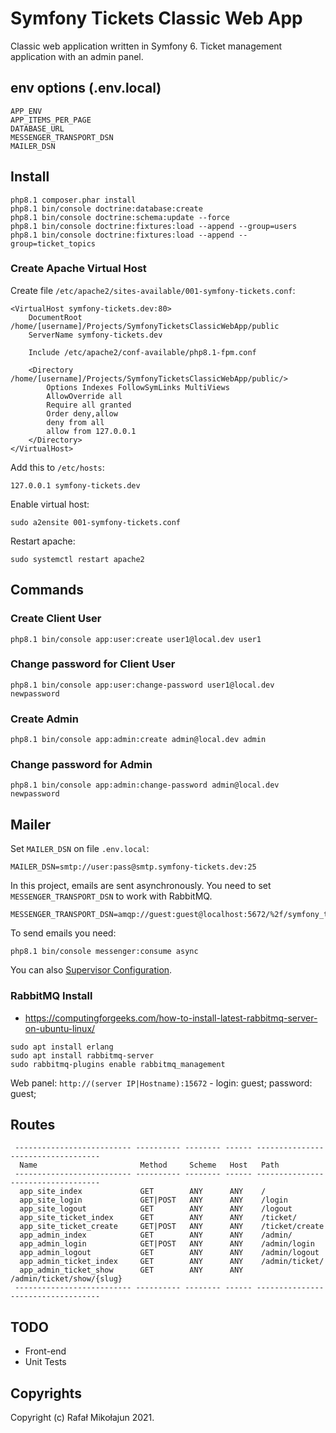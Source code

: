 # Symfony Tickets Classic Web App

Classic web application written in Symfony 6. Ticket management application with an admin panel.

## env options (.env.local)

    APP_ENV
    APP_ITEMS_PER_PAGE
    DATABASE_URL
    MESSENGER_TRANSPORT_DSN
    MAILER_DSN

## Install

    php8.1 composer.phar install
    php8.1 bin/console doctrine:database:create
    php8.1 bin/console doctrine:schema:update --force
    php8.1 bin/console doctrine:fixtures:load --append --group=users
    php8.1 bin/console doctrine:fixtures:load --append --group=ticket_topics

### Create Apache Virtual Host

Create file `/etc/apache2/sites-available/001-symfony-tickets.conf`:

```apacheconf
<VirtualHost symfony-tickets.dev:80>
	DocumentRoot /home/[username]/Projects/SymfonyTicketsClassicWebApp/public
   	ServerName symfony-tickets.dev

	Include /etc/apache2/conf-available/php8.1-fpm.conf

    <Directory /home/[username]/Projects/SymfonyTicketsClassicWebApp/public/>
        Options Indexes FollowSymLinks MultiViews
        AllowOverride all
        Require all granted
        Order deny,allow
        deny from all
        allow from 127.0.0.1
    </Directory>
</VirtualHost>
```

Add this to `/etc/hosts`:

```
127.0.0.1 symfony-tickets.dev
```

Enable virtual host:

    sudo a2ensite 001-symfony-tickets.conf

Restart apache:

    sudo systemctl restart apache2

## Commands

### Create Client User

    php8.1 bin/console app:user:create user1@local.dev user1

### Change password for Client User

    php8.1 bin/console app:user:change-password user1@local.dev newpassword

### Create Admin

    php8.1 bin/console app:admin:create admin@local.dev admin

### Change password for Admin

    php8.1 bin/console app:admin:change-password admin@local.dev newpassword

## Mailer

Set `MAILER_DSN` on file `.env.local`:

    MAILER_DSN=smtp://user:pass@smtp.symfony-tickets.dev:25

In this project, emails are sent asynchronously. You need to set `MESSENGER_TRANSPORT_DSN` to work with RabbitMQ.

    MESSENGER_TRANSPORT_DSN=amqp://guest:guest@localhost:5672/%2f/symfony_tickets_messages

To send emails you need:

    php8.1 bin/console messenger:consume async

You can also [Supervisor Configuration](https://symfony.com/doc/current/messenger.html#supervisor-configuration).

### RabbitMQ Install

* https://computingforgeeks.com/how-to-install-latest-rabbitmq-server-on-ubuntu-linux/

```
sudo apt install erlang
sudo apt install rabbitmq-server
sudo rabbitmq-plugins enable rabbitmq_management
```

Web panel: `http://(server IP|Hostname):15672` - login: guest; password: guest;

## Routes

```
 -------------------------- ---------- -------- ------ ----------------------------------- 
  Name                       Method     Scheme   Host   Path                               
 -------------------------- ---------- -------- ------ -----------------------------------         
  app_site_index             GET        ANY      ANY    /                                  
  app_site_login             GET|POST   ANY      ANY    /login                             
  app_site_logout            GET        ANY      ANY    /logout                            
  app_site_ticket_index      GET        ANY      ANY    /ticket/                           
  app_site_ticket_create     GET|POST   ANY      ANY    /ticket/create                     
  app_admin_index            GET        ANY      ANY    /admin/                            
  app_admin_login            GET|POST   ANY      ANY    /admin/login                       
  app_admin_logout           GET        ANY      ANY    /admin/logout                      
  app_admin_ticket_index     GET        ANY      ANY    /admin/ticket/                     
  app_admin_ticket_show      GET        ANY      ANY    /admin/ticket/show/{slug}          
 -------------------------- ---------- -------- ------ ----------------------------------- 
 ```

## TODO

* Front-end
* Unit Tests

## Copyrights

Copyright (c) Rafał Mikołajun 2021.
